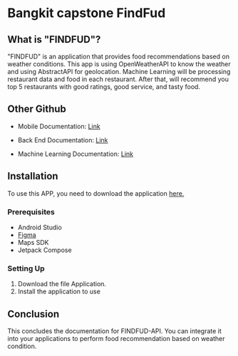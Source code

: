 # Bangkit capstone FindFud

## What is "FINDFUD"?
"FINDFUD" is an application that provides food recommendations based on weather conditions. This app is using OpenWeatherAPI to know the weather and using AbstractAPI for geolocation. Machine Learning 
will be processing restaurant data and food in each restaurant. After that, will recommend you top 5 restaurants with good ratings, good service, and tasty food.

## Other Github
- Mobile Documentation:
<a href="https://github.com/aaliyahfarah/FindFud/">Link</a>

- Back End Documentation:
<a href="https://github.com/FatihAlsena/findfud_api/tree/main">Link</a>

- Machine Learning Documentation:
<a href="https://github.com/lxnovea/Dataset.git">Link</a>


## Installation

To use this APP, you need to download the application <a href="https://drive.google.com/file/d/1C3vs8yCPo6UUbaxcB6B9Uz_9LaF7nm6v/view?usp=sharing">here.</a>

### Prerequisites

- Android Studio
- <a href="https://www.figma.com/file/leaaMG49WAFQ7LuHFnHriI/FindFud?type=design&node-id=284%3A505&t=BumxvVa4GwEdKDWR-1">Figma</a>
- Maps SDK
- Jetpack Compose

### Setting Up

1. Download the file Application.
3. Install the application to use

## Conclusion

This concludes the documentation for FINDFUD-API. You can integrate it into your
applications to perform food recommendation based on weather condition. 
